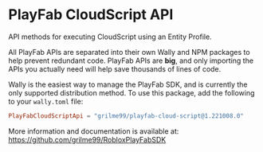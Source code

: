 # PlayFab CloudScript API

API methods for executing CloudScript using an Entity Profile.

All PlayFab APIs are separated into their own Wally and NPM packages to help prevent redundant code.
PlayFab APIs are **big**, and only importing the APIs you actually need will help save thousands of lines of code.

Wally is the easiest way to manage the PlayFab SDK, and is currently the only supported distribution method.
To use this package, add the following to your `wally.toml` file:

```toml
PlayFabCloudScriptApi = "grilme99/playfab-cloud-script@1.221008.0"
```

More information and documentation is available at:
https://github.com/grilme99/RobloxPlayFabSDK
